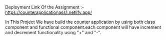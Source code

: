 Deployment Link Of the Assignment :-
https://counterapplicationass1.netlify.app/

In This Project We have build the counter application by using both class component and functional component.each component will have increment and decrement functionality  using "+" and "-".